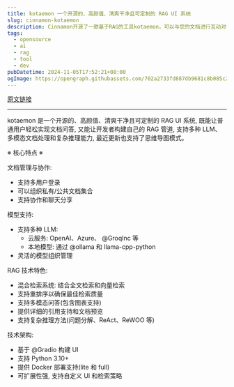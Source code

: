```yaml
---
title: kotaemon 一个开源的、高颜值、清爽干净且可定制的 RAG UI 系统
slug: cinnamon-kotaemon
description: Cinnamon开源了一款基于RAG的工具kotaemon，可以与您的文档进行互动对话。这款工具能有效解析文档内容并提供智能反馈，帮助用户获取所需信息。其特点包括支持多种文件格式、快速响应以及易于集成的API。
tags: 
  - opensource
  - ai
  - rag
  - tool
  - dev
pubDatetime: 2024-11-05T17:52:21+08:00
ogImage: https://opengraph.githubassets.com/702a2733fd887db9681c8b085c28f7d0e7429636597a534a263bbd0f9ddcc842/Cinnamon/kotaemon
---
```


[原文链接](https://github.com/Cinnamon/kotaemon)

---

kotaemon 是一个开源的、高颜值、清爽干净且可定制的 RAG UI 系统, 既能让普通用户轻松实现文档问答, 又能让开发者构建自己的 RAG 管道, 支持多种 LLM、多模态文档处理和复杂推理能力, 最近更新也支持了思维导图模式。

※ 核心特点 ※

文档管理与协作:
- 支持多用户登录
- 可以组织私有/公共文档集合
- 支持协作和聊天分享

模型支持:
- 支持多种 LLM:
    - 云服务: OpenAI、Azure、
      @GroqInc
      等
    - 本地模型: 通过
      @ollama
      和 llama-cpp-python
- 灵活的模型组织管理

RAG 技术特色:
- 混合检索系统: 结合全文检索和向量检索
- 支持重排序以确保最佳检索质量
- 支持多模态问答(包含图表支持)
- 提供详细的引用支持和文档预览
- 支持复杂推理方法(问题分解、ReAct、ReWOO 等)

技术架构:
- 基于
  @Gradio
  构建 UI
- 支持 Python 3.10+
- 提供 Docker 部署支持(lite 和 full)
- 可扩展性强, 支持自定义 UI 和检索策略